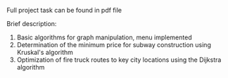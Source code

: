 Full project task can be found in pdf file

Brief description:

1) Basic algorithms for graph manipulation, menu implemented
2) Determination of the minimum price for subway construction using Kruskal's algorithm
3) Optimization of fire truck routes to key city locations using the Dijkstra algorithm
